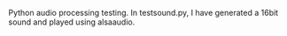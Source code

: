 Python audio processing testing. In testsound.py, I have generated a 16bit sound and played using alsaaudio.

